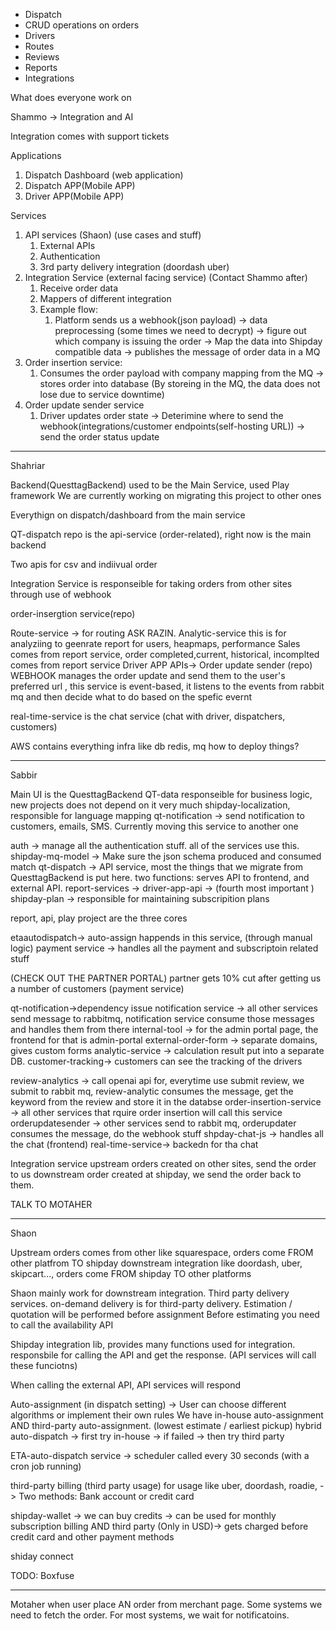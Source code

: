 <!-- TODO: Focus on DB, and microservice structures -->

- Dispatch
- CRUD operations on orders
- Drivers
- Routes
- Reviews
- Reports
- Integrations

What does everyone work on

Shammo -> Integration and AI

Integration comes with support tickets

Applications

1. Dispatch Dashboard (web application)
2. Dispatch APP(Mobile APP)
3. Driver APP(Mobile APP)

Services

1. API services (Shaon) (use cases and stuff)
   1. External APIs
   2. Authentication
   3. 3rd party delivery integration (doordash uber)
2. Integration Service (external facing service) (Contact Shammo after)
   1. Receive order data
   2. Mappers of different integration
   3. Example flow:
      1. Platform sends us a webhook(json payload) -> data preprocessing (some times we need to decrypt) -> figure out which company is issuing the order -> Map the data into Shipday compatible data -> publishes the message of order data in a MQ
3. Order insertion service:
   1. Consumes the order payload with company mapping from the MQ -> stores order into database (By storeing in the MQ, the data does not lose due to service downtime)
4. Order update sender service
   1. Driver updates order state -> Deterimine where to send the webhook(integrations/customer endpoints(self-hosting URL)) -> send the order status update

---

Shahriar

Backend(QuesttagBackend) used to be the Main Service, used Play framework
We are currently working on migrating this project to other ones

Everythign on dispatch/dashboard from the main service

QT-dispatch repo is the api-service (order-related), right now is the main backend

Two apis for csv and indiivual order

Integration Service is responseible for taking orders from other sites through use of webhook

order-insergtion service(repo)

Route-service -> for routing ASK RAZIN.
Analytic-service this is for analyziing to geenrate report for users, heapmaps, performance
Sales comes from report service, order completed,current, historical, incomplted comes from report service
Driver APP APIs->
Order update sender (repo) WEBHOOK manages the order update and send them to the user's preferred url
, this service is event-based, it listens to the events from rabbit mq and then decide what to do based on the spefic evernt

real-time-service is the chat service (chat with driver, dispatchers, customers)

AWS contains everything infra like db redis, mq
how to deploy things?

---

Sabbir

Main UI is the QuesttagBackend
QT-data responseible for business logic, new projects does not depend on it very much
shipday-localization, responsible for language mapping
qt-notification -> send notification to customers, emails, SMS. Currently moving this service to another one

auth -> manage all the authentication stuff. all of the services use this.
shipday-mq-model -> Make sure the json schema produced and consumed match
qt-dispatch -> API service, most the things that we migrate from QuesttagBackend is put here. two functions: serves API to frontend, and external API.
report-services ->
driver-app-api -> (fourth most important )
shipday-plan -> responsible for maintaining subscripition plans

report, api, play project are the three cores

etaautodispatch-> auto-assign happends in this service, (through manual logic)
payment service -> handles all the payment and subscriptoin related stuff

(CHECK OUT THE PARTNER PORTAL)
partner gets 10% cut after getting us a number of customers (payment service)

qt-notification->dependency issue
notification service -> all other services send message to rabbitmq, notification service consume those messages and handles them from there
internal-tool -> for the admin portal page, the frontend for that is admin-portal
external-order-form -> separate domains, gives custom forms
analytic-service -> calculation result put into a separate DB.
customer-tracking-> customers can see the tracking of the drivers

review-analytics -> call openai api for, everytime use submit review, we submit to rabbit mq, review-analytic consumes the message, get the keyword from the review and store it in the databse
order-insertion-service -> all other services that rquire order insertion will call this service
orderupdatesender -> other services send to rabbit mq, orderupdater consumes the message, do the webhook stuff
shpday-chat-js -> handles all the chat (frontend)
real-time-service-> backedn for tha chat

Integration service
upstream orders created on other sites, send the order to us
downstream order created at shipday, we send the order back to them.

TALK TO MOTAHER

---

Shaon

Upstream orders comes from other like squarespace, orders come FROM other platfrom TO shipday
downstream integration like doordash, uber, skipcart..., orders come FROM shipday TO other platforms

Shaon mainly work for downstream integration. Third party delivery services.
on-demand delivery is for third-party delivery.
Estimation / quotation will be performed before assignment
Before estimating you need to call the availability API

Shipday integration lib, provides many functions used for integration. responsbile for calling the API and get the response. (API services will call these funciotns)

When calling the external API, API services will respond

Auto-assignment (in dispatch setting) -> User can choose different algorithms or implement their own rules
We have in-house auto-assignment AND third-party auto-assignment. (lowest estimate / earliest pickup)
hybrid auto-dispatch -> first try in-house -> if failed -> then try third party

ETA-auto-dispatch service -> scheduler called every 30 seconds (with a cron job running)

third-party billing (third party usage) for usage like uber, doordash, roadie, -> Two methods: Bank account or credit card

shipday-wallet -> we can buy credits -> can be used for monthly subscription billing AND third party (Only in USD)-> gets charged before credit card and other payment methods

shiday connect

TODO: Boxfuse

---

Motaher
when user place AN order from merchant page. Some systems we need to fetch the order. For most systems, we wait for notificatoins.

